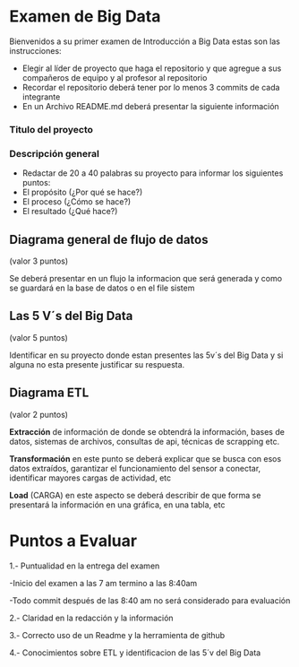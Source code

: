 # Examen de Big Data

Bienvenidos a su primer examen de Introducción a Big Data estas son las instrucciones:

  - Elegir al líder de proyecto que haga el repositorio y que agregue a sus compañeros de equipo y al profesor al repositorio
  - Recordar el repositorio deberá tener por lo menos 3 commits de cada integrante
  - En un Archivo README.md deberá presentar la siguiente información

### Titulo del proyecto
###  Descripción general 
  - Redactar de 20 a 40 palabras su proyecto para informar los siguientes puntos:
  - El propósito (¿Por qué se hace?)
  - El proceso (¿Cómo se hace?)
  - El resultado (¿Qué hace?)

## Diagrama general de flujo de datos
(valor 3 puntos)

Se deberá presentar en un flujo la informacion que será generada y como se guardará en la base de datos o en el file sistem


## Las 5 V´s del Big Data
(valor 5 puntos)

Identificar en su proyecto donde estan presentes las 5v´s del Big Data y si alguna no esta presente justificar su respuesta.

## Diagrama ETL 
(valor 2 puntos)

**Extracción** de información de donde se obtendrá la información, bases de datos, sistemas de archivos, consultas de api, técnicas de scrapping etc.

**Transformación** en este punto se deberá explicar que se busca con esos datos extraídos, garantizar el funcionamiento del sensor a conectar, identificar mayores cargas de actividad, etc

**Load** (CARGA) en este aspecto se deberá describir de que forma se presentará la información en una gráfica, en una tabla, etc


# Puntos a Evaluar 

1.- Puntualidad en la entrega del examen

  -Inicio del examen a las 7 am termino a las 8:40am 
    
  -Todo commit después de las 8:40 am no será considerado para evaluación 
  
2.- Claridad en la redacción y la información

3.- Correcto uso de un Readme y la herramienta de github

4.- Conocimientos sobre ETL y identificacion de las 5´v del Big Data

